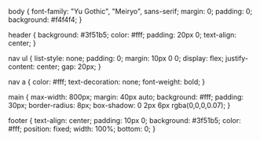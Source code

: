 body {
  font-family: "Yu Gothic", "Meiryo", sans-serif;
  margin: 0;
  padding: 0;
  background: #f4f4f4;
}

header {
  background: #3f51b5;
  color: #fff;
  padding: 20px 0;
  text-align: center;
}

nav ul {
  list-style: none;
  padding: 0;
  margin: 10px 0 0;
  display: flex;
  justify-content: center;
  gap: 20px;
}

nav a {
  color: #fff;
  text-decoration: none;
  font-weight: bold;
}

main {
  max-width: 800px;
  margin: 40px auto;
  background: #fff;
  padding: 30px;
  border-radius: 8px;
  box-shadow: 0 2px 6px rgba(0,0,0,0.07);
}

footer {
  text-align: center;
  padding: 10px 0;
  background: #3f51b5;
  color: #fff;
  position: fixed;
  width: 100%;
  bottom: 0;
}
